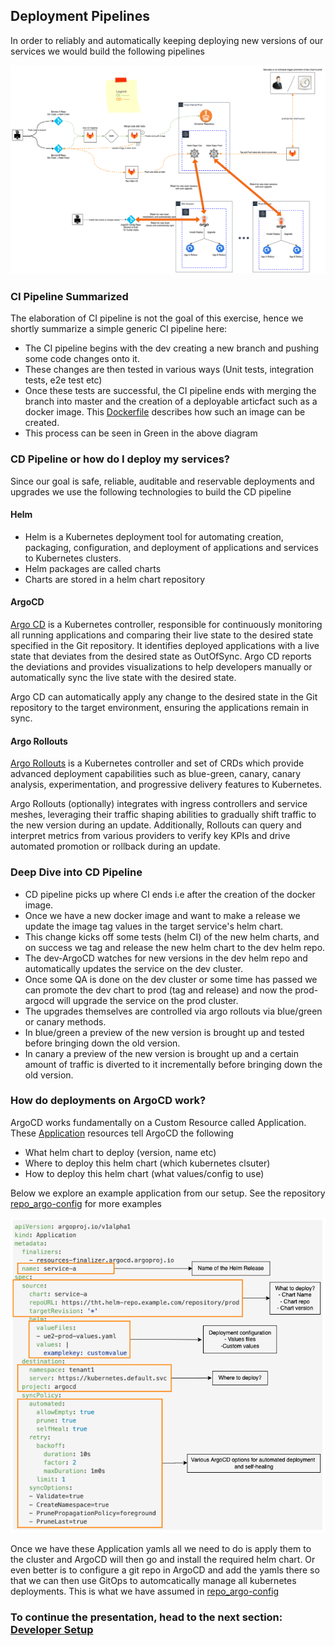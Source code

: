 ## Deployment Pipelines

In order to reliably and automatically keeping deploying new versions of our services we would build the following pipelines

![CI/CD Pipelines](diagrams/pipeline.png "CI/CD Pipelines")

### CI Pipeline Summarized
The elaboration of CI pipeline is not the goal of this exercise, hence we shortly summarize a simple generic CI pipeline here:

- The CI pipeline begins with the dev creating a new branch and pushing some code changes onto it.
- These changes are then tested in various ways (Unit tests, integration tests, e2e test etc)
- Once these tests are successful, the CI pipeline ends with merging the branch into master and the creation of a deployable articfact such as a docker image. This [Dockerfile](repo_microservices/service-a/Dockerfile) describes how such an image can be created.
- This process can be seen in Green in the above diagram

### CD Pipeline or how do I deploy my services?

Since our goal is safe, reliable, auditable and reservable deployments and upgrades we use the following technologies to build the CD pipeline

#### Helm
   - Helm is a Kubernetes deployment tool for automating creation, packaging, configuration, and deployment of applications and services to Kubernetes clusters.
   - Helm packages are called charts
   - Charts are stored in a helm chart repository


#### ArgoCD

[Argo CD](https://argo-cd.readthedocs.io/en/stable/) is a Kubernetes controller, responsible for continuously monitoring all running applications and comparing their live state to the desired state specified in the Git repository. It identifies deployed applications with a live state that deviates from the desired state as OutOfSync. Argo CD reports the deviations and provides visualizations to help developers manually or automatically sync the live state with the desired state.

Argo CD can automatically apply any change to the desired state in the Git repository to the target environment, ensuring the applications remain in sync.

#### Argo Rollouts
[Argo Rollouts](https://argoproj.github.io/argo-rollouts/) is a Kubernetes controller and set of CRDs which provide advanced deployment capabilities such as blue-green, canary, canary analysis, experimentation, and progressive delivery features to Kubernetes.

Argo Rollouts (optionally) integrates with ingress controllers and service meshes, leveraging their traffic shaping abilities to gradually shift traffic to the new version during an update. Additionally, Rollouts can query and interpret metrics from various providers to verify key KPIs and drive automated promotion or rollback during an update.

### Deep Dive into CD Pipeline
- CD pipeline picks up where CI ends i.e after the creation of the docker image.
- Once we have a new docker image and want to make a release we update the image tag values in the target service's helm chart.
- This change kicks off some tests (helm CI) of the new helm charts, and on success we tag and release the new helm chart to the dev helm repo.
- The dev-ArgoCD watches for new versions in the dev helm repo and automatically updates the service on the dev cluster.
- Once some QA is done on the dev cluster or some time has passed we can promote the dev chart to prod (tag and release) and now the prod-argocd will upgrade the service on the prod cluster.
- The upgrades themselves are controlled via argo rollouts via blue/green or canary methods.
- In blue/green a preview of the new version is brought up and tested before bringing down the old version.
- In canary a preview of the new version is brought up and a certain amount of traffic is diverted to it incrementally before bringing down the old version.

### How do deployments on ArgoCD work?

ArgoCD works fundamentally on a Custom Resource called Application. These [Application](https://argo-cd.readthedocs.io/en/stable/operator-manual/declarative-setup/#applications) resources tell ArgoCD the following
  - What helm chart to deploy (version, name etc)
  - Where to deploy this helm chart (which kubernetes clsuter)
  - How to deploy this helm chart (what values/config to use)

Below we explore an example application from our setup. See the repository [repo_argo-config](../repo_argo-config) for more examples

![Example ArgoCD Application](diagrams/argo_app.png "Example ArgoCD Application")

Once we have these Application yamls all we need to do is apply them to the cluster and ArgoCD will then go and install the required helm chart. Or even better is to configure a git repo in ArgoCD and add the yamls there so that we can then use GitOps to automcatically manage all kubernetes deployments. This is what we have assumed in [repo_argo-config](../repo_argo-config/README.md)

### To continue the presentation, head to the next section: [Developer Setup](developer.md)